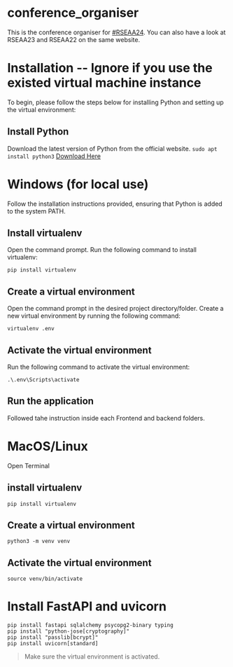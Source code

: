 # conference_organiser
This is the conference organiser for [#RSEAA24](https://rseaa.github.io/). You can also have a look at RSEAA23 and RSEAA22 on the same website.

# Installation -- Ignore if you use the existed virtual machine instance
To begin, please follow the steps below for installing Python and setting up the virtual environment:

## Install Python
Download the latest version of Python from the official website.
`sudo apt install python3`
[Download Here](https://www.python.org/)

# Windows (for local use)
Follow the installation instructions provided, ensuring that Python is added to the system PATH.
## Install virtualenv
Open the command prompt.
Run the following command to install virtualenv:
```
pip install virtualenv
```
## Create a virtual environment
Open the command prompt in the desired project directory/folder.
Create a new virtual environment by running the following command:

```
virtualenv .env
```
## Activate the virtual environment
Run the following command to activate the virtual environment:
```
.\.env\Scripts\activate
```
## Run the application
Followed tahe instruction inside each Frontend and backend folders.


# MacOS/Linux
Open Terminal
## install virtualenv
```
pip install virtualenv
```
## Create a virtual environment
```
python3 -m venv venv
```
## Activate the virtual environment
```
source venv/bin/activate
```
# Install FastAPI and uvicorn
```
pip install fastapi sqlalchemy psycopg2-binary typing
pip install "python-jose[cryptography]"
pip install "passlib[bcrypt]"
pip install uvicorn[standard]

```

>Make sure the virtual environment is activated.


